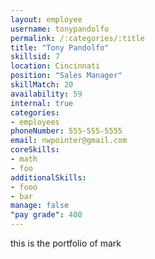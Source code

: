 ```yaml
--- 
layout: employee 
username: tonypandolfo
permalink: /:categories/:title 
title: "Tony Pandolfo" 
skillsid: 7 
location: Cincinnati
position: "Sales Manager"
skillMatch: 20
availability: 59
internal: true
categories: 
- employees
phoneNumber: 555-555-5555 
email: nwpointer@gmail.com
coreSkills:
- math 
- foo
additionalSkills:
- fooo
- bar
manage: false
"pay grade": 400
---
```


this is the portfolio of mark